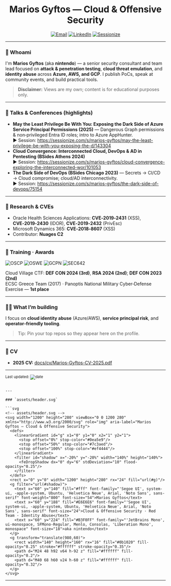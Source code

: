 
<!-- GitHub Profile README for Marios Gyftos (aka nintendo) -->

<div align="center">

  <!-- Banner (add the provided assets/header.svg to your repo) -->
  <h1>Marios Gyftos — Cloud & Offensive Security</h1>

  <p>
    <a href="mailto:marios.gyf@gmail.com"><img alt="Email" src="https://img.shields.io/badge/Email-marios.gyf%40gmail.com-333?style=for-the-badge&logo=gmail"></a>
    <a href="https://www.linkedin.com/in/marios-gyftos-a6b62122/"><img alt="LinkedIn" src="https://img.shields.io/badge/LinkedIn-Marios%20Gyftos-0A66C2?style=for-the-badge&logo=linkedin&logoColor=white"></a>
    <a href="https://sessionize.com/marios-gyftos/"><img alt="Sessionize" src="https://img.shields.io/badge/Sessionize-Speaker%20Profile-2BB869?style=for-the-badge&logo=sessionize&logoColor=white"></a>
    
  </p>

</div>

---

### 👋 Whoami
I'm **Marios Gyftos** (aka **nintendo**) — a senior security consultant and team lead focused on **attack & penetration testing**, **cloud threat emulation**, and **identity abuse** across **Azure, AWS, and GCP**. I publish PoCs, speak at community events, and build practical tools.

> **Disclaimer:** Views are my own; content is for educational purposes only.

---

### 🎤 Talks & Conferences (highlights)
- **May the Least Privilege Be With You: Exposing the Dark Side of Azure Service Principal Permissions (2025)** — Dangerous Graph permissions & non‑privileged Entra ID roles; intro to Azure AppHunter.  
  ▶ Session: https://sessionize.com/s/marios-gyftos/may-the-least-privilege-be-with-you-exposing-the-d/143304
- **Cloud Convergence: Interconnected Cloud, DevOps & AD in Pentesting (BSides Athens 2024)**  
  ▶ Session: https://sessionize.com/s/marios-gyftos/cloud-convergence-exploring-the-interconnected-wor/101053
- **The Dark Side of DevOps (BSides Chicago 2023)** — Secrets → CI/CD → Cloud compromise; cloud/AD interconnectivity.  
  ▶ Session: https://sessionize.com/s/marios-gyftos/the-dark-side-of-devops/75154

---

### 🧪 Research & CVEs
- Oracle Health Sciences Applications: **CVE‑2019‑2431** (XSS), **CVE‑2019‑2430** (IDOR), **CVE‑2019‑2432** (PrivEsc)
- Microsoft Dynamics 365: **CVE‑2018‑8607** (XSS)
- Contributor: **Nuages C2**

---

### 🏅 Training · Awards
![OSCP](https://img.shields.io/badge/OSCP-red?style=flat-square) ![OSWE](https://img.shields.io/badge/OSWE-orange?style=flat-square) ![GCPN](https://img.shields.io/badge/SANS%20GCPN-0A6?style=flat-square) ![SEC642](https://img.shields.io/badge/SANS%20SEC642-555?style=flat-square)

Cloud Village CTF: **DEF CON 2024 (3rd)**, **RSA 2024 (2nd)**; **DEF CON 2023 (2nd)**  
ECSC Greece Team (2017) · Panoptis National Military Cyber‑Defense Exercise — **1st place**

---

### 🧑‍💻 What I’m building
I focus on **cloud identity abuse** (Azure/AWS), **service principal risk**, and **operator‑friendly tooling**.

> Tip: Pin your top repos so they appear here on the profile.

---

### 📄 CV
- **2025 CV:** [docs/cv/Marios-Gyftos-CV-2025.pdf](docs/cv/Marios-Gyftos-CV-2025.pdf)

---

<sub>Last updated: <img src="https://img.shields.io/badge/UTC-auto-grey?logo=github" alt="date"/></sub>
```

---

### `assets/header.svg`

```svg
<!-- assets/header.svg -->
<svg width="1200" height="280" viewBox="0 0 1200 280" xmlns="http://www.w3.org/2000/svg" role="img" aria-label="Marios Gyftos — Cloud & Offensive Security">
  <defs>
    <linearGradient id="g" x1="0" y1="0" x2="1" y2="1">
      <stop offset="0%" stop-color="#0ea5e9"/>
      <stop offset="50%" stop-color="#7c3aed"/>
      <stop offset="100%" stop-color="#ef4444"/>
    </linearGradient>
    <filter id="shadow" x="-20%" y="-20%" width="140%" height="140%">
      <feDropShadow dx="0" dy="6" stdDeviation="10" flood-opacity="0.25"/>
    </filter>
  </defs>
  <rect x="0" y="0" width="1200" height="280" rx="24" fill="url(#g)"/>
  <g filter="url(#shadow)">
    <text x="60" y="140" fill="#fff" font-family="'Segoe UI', system-ui, -apple-system, Ubuntu, 'Helvetica Neue', Arial, 'Noto Sans', sans-serif" font-weight="800" font-size="54">Marios Gyftos</text>
    <text x="60" y="188" fill="#E6E6E6" font-family="'Segoe UI', system-ui, -apple-system, Ubuntu, 'Helvetica Neue', Arial, 'Noto Sans', sans-serif" font-size="24">Cloud & Offensive Security · Red Team · Identity Abuse</text>
    <text x="60" y="224" fill="#B3F0FF" font-family="'JetBrains Mono', ui-monospace, SFMono-Regular, Menlo, Consolas, 'Liberation Mono', monospace" font-size="18">aka nintendo</text>
  </g>
  <g transform="translate(980,60)">
    <rect width="140" height="160" rx="16" fill="#0b1020" fill-opacity="0.25" stroke="#ffffff" stroke-opacity="0.35"/>
    <path d="M24 48 h92 v64 h-92 z" fill="#ffffff" fill-opacity="0.2"/>
    <path d="M40 68 h60 v24 h-60 z" fill="#ffffff" fill-opacity="0.32"/>
  </g>
</svg>
```

---
